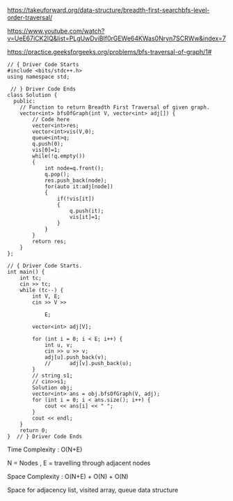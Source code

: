 https://takeuforward.org/data-structure/breadth-first-searchbfs-level-order-traversal/

https://www.youtube.com/watch?v=UeE67iCK2lQ&list=PLgUwDviBIf0rGEWe64KWas0Nryn7SCRWw&index=7

https://practice.geeksforgeeks.org/problems/bfs-traversal-of-graph/1#

```
// { Driver Code Starts
#include <bits/stdc++.h>
using namespace std;

 // } Driver Code Ends
class Solution {
  public:
    // Function to return Breadth First Traversal of given graph.
    vector<int> bfsOfGraph(int V, vector<int> adj[]) {
        // Code here
        vector<int>res;
        vector<int>vis(V,0);
        queue<int>q;
        q.push(0);
        vis[0]=1;
        while(!q.empty())
        {
            int node=q.front();
            q.pop();
            res.push_back(node);
            for(auto it:adj[node])
            {
                if(!vis[it])
                {
                    q.push(it);
                    vis[it]=1;
                }
            }
        }
        return res;
    }
};

// { Driver Code Starts.
int main() {
    int tc;
    cin >> tc;
    while (tc--) {
        int V, E;
        cin >> V >>

            E;

        vector<int> adj[V];

        for (int i = 0; i < E; i++) {
            int u, v;
            cin >> u >> v;
            adj[u].push_back(v);
            // 		adj[v].push_back(u);
        }
        // string s1;
        // cin>>s1;
        Solution obj;
        vector<int> ans = obj.bfsOfGraph(V, adj);
        for (int i = 0; i < ans.size(); i++) {
            cout << ans[i] << " ";
        }
        cout << endl;
    }
    return 0;
}  // } Driver Code Ends
```


Time Complexity : O(N+E)

N = Nodes , E = travelling through adjacent nodes

Space Complexity : O(N+E) + O(N) + O(N) 

Space for adjacency list, visited array, queue data structure

